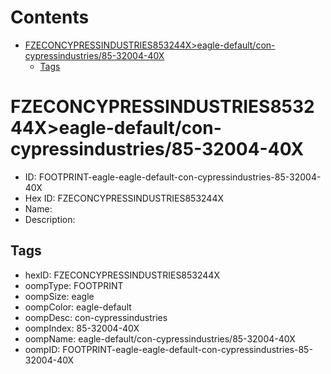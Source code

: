 



Contents
========

* [FZECONCYPRESSINDUSTRIES853244X>eagle-default/con-cypressindustries/85-32004-40X](#fzeconcypressindustries853244xeagle-defaultcon-cypressindustries85-32004-40x)
	* [Tags](#tags)

# FZECONCYPRESSINDUSTRIES853244X>eagle-default/con-cypressindustries/85-32004-40X

- ID: FOOTPRINT-eagle-eagle-default-con-cypressindustries-85-32004-40X
- Hex ID: FZECONCYPRESSINDUSTRIES853244X
- Name: 
- Description: 

## Tags

- hexID: FZECONCYPRESSINDUSTRIES853244X
- oompType: FOOTPRINT
- oompSize: eagle
- oompColor: eagle-default
- oompDesc: con-cypressindustries
- oompIndex: 85-32004-40X
- oompName: eagle-default/con-cypressindustries/85-32004-40X
- oompID: FOOTPRINT-eagle-eagle-default-con-cypressindustries-85-32004-40X
